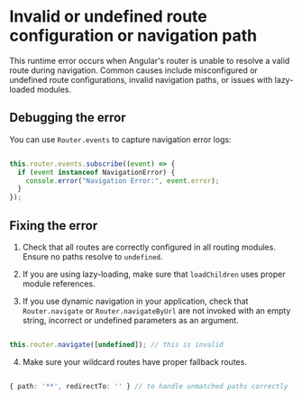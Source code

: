# Invalid or undefined route configuration or navigation path

This runtime error occurs when Angular's router is unable to resolve a valid route during navigation. Common causes include misconfigured or undefined route configurations, invalid navigation paths, or issues with lazy-loaded modules.

## Debugging the error

You can use `Router.events` to capture navigation error logs:

```typescript

this.router.events.subscribe((event) => {
  if (event instanceof NavigationError) {
    console.error("Navigation Error:", event.error);
  }
});

```

## Fixing the error

1. Check that all routes are correctly configured in all routing modules. Ensure no paths resolve to `undefined`.

2. If you are using lazy-loading, make sure that `loadChildren` uses proper module references.

3. If you use dynamic navigation in your application, check that `Router.navigate` or `Router.navigateByUrl` are not invoked with an empty string, incorrect or undefined parameters as an argument.

```typescript

this.router.navigate([undefined]); // this is invalid

```

4. Make sure your wildcard routes have proper fallback routes.

```typescript

{ path: '**', redirectTo: '' } // to handle unmatched paths correctly

```
